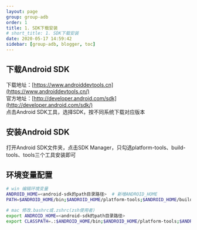 ```yaml
---
layout: page
group: group-adb
order: 1
title: 1. SDK下载安装
# short_title: 1. SDK下载安装
date: 2020-05-17 14:59:42
sidebar: [group-adb, blogger, toc]
---
```

## 下载Android SDK
下载地址：[https://www.androiddevtools.cn](https://www.androiddevtools.cn/)  
官方地址：[http://developer.android.com/sdk](http://developer.android.com/sdk/)  
点击Android SDK工具，选择SDK，按不同系统下载对应版本

## 安装Android SDK
打开Android SDK文件夹，点击SDK Manager，只勾选platform-tools、build-tools、tools三个工具安装即可

## 环境变量配置
```bash
# win 编辑环境变量
ANDROID_HOME=<android-sdk的path目录路径>  # 新增ANDROID_HOME
PATH=$ANDROID_HOME/bin;$ANDROID_HOME/platform-tools;$ANDROID_HOME/build-tools;$ANDROID_HOME/tools

# mac 修改.bashrc或.zshrc(zsh使用者)
export ANDROID_HOME=<android-sdk的path目录路径>
export CLASSPATH=.:$ANDROID_HOME/bin;$ANDROID_HOME/platform-tools;$ANDROID_HOME/build-tools;$ANDROID_HOME/tools
```
